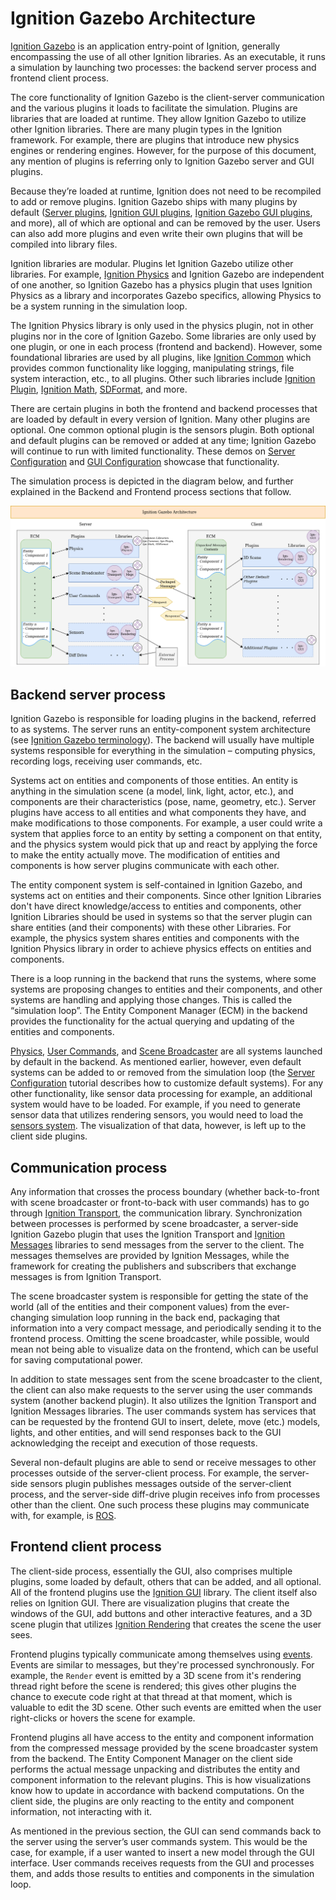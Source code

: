 # Ignition Gazebo Architecture

[Ignition Gazebo](https://ignitionrobotics.org/libs/gazebo) is an application entry-point of Ignition, generally encompassing the use of all other Ignition libraries.
As an executable, it runs a simulation by launching two processes: the backend server process and frontend client process.

The core functionality of Ignition Gazebo is the client-server communication and the various plugins it loads to facilitate the simulation.
Plugins are libraries that are loaded at runtime.
They allow Ignition Gazebo to utilize other Ignition libraries.
There are many plugin types in the Ignition framework.
For example, there are plugins that introduce new physics engines or rendering engines.
However, for the purpose of this document, any mention of plugins is referring only to Ignition Gazebo server and GUI plugins.

Because they’re loaded at runtime, Ignition does not need to be recompiled to add or remove plugins.
Ignition Gazebo ships with many plugins by default ([Server plugins](https://ignitionrobotics.org/api/gazebo/4.5/namespaceignition_1_1gazebo_1_1systems.html), [Ignition GUI plugins](https://ignitionrobotics.org/api/gui/4.2/namespaceignition_1_1gui_1_1plugins.html), [Ignition Gazebo GUI plugins]( https://ignitionrobotics.org/api/gazebo/4.5/namespaceignition_1_1gazebo.html), and more), all of which are optional and can be removed by the user.
Users can also add more plugins and even write their own plugins that will be compiled into library files.  

Ignition libraries are modular.
Plugins let Ignition Gazebo utilize other libraries.
For example, [Ignition Physics](https://ignitionrobotics.org/libs/physics) and Ignition Gazebo are independent of one another, so Ignition Gazebo has a physics plugin that uses Ignition Physics as a library and incorporates Gazebo specifics, allowing Physics to be a system running in the simulation loop.

The Ignition Physics library is only used in the physics plugin, not in other plugins nor in the core of Ignition Gazebo.
Some libraries are only used by one plugin, or one in each process (frontend and backend).
However, some foundational libraries are used by all plugins, like [Ignition Common](https://ignitionrobotics.org/libs/common) which provides common functionality like logging, manipulating strings, file system interaction, etc., to all plugins.
Other such libraries include [Ignition Plugin](https://ignitionrobotics.org/libs/plugin), [Ignition Math](https://ignitionrobotics.org/libs/math), [SDFormat](https://ignitionrobotics.org/libs/sdformat), and more.

There are certain plugins in both the frontend and backend processes that are loaded by default in every version of Ignition.
Many other plugins are optional.
One common optional plugin is the sensors plugin.
Both optional and default plugins can be removed or added at any time; Ignition Gazebo will continue to run with limited functionality.
These demos on [Server Configuration](https://ignitionrobotics.org/api/gazebo/4.3/server_config.html) and [GUI Configuration](https://ignitionrobotics.org/api/gazebo/4.3/gui_config.html) showcase that functionality.

The simulation process is depicted in the diagram below, and further explained in the Backend and Frontend process sections that follow.

![Ignition Gazebo architecture diagram](images/IgnitonGazeboArchicteture.png)

## Backend server process

Ignition Gazebo is responsible for loading plugins in the backend, referred to as systems.
The server runs an entity-component system architecture (see [Ignition Gazebo terminology](https://ignitionrobotics.org/api/gazebo/4.2/terminology.html)).
The backend will usually have multiple systems responsible for everything in the simulation – computing physics, recording logs, receiving user commands, etc.

Systems act on entities and components of those entities.
An entity is anything in the simulation scene (a model, link, light, actor, etc.), and components are their characteristics (pose, name, geometry, etc.).
Server plugins have access to all entities and what components they have, and make modifications to those components.
For example, a user could write a system that applies force to an entity by setting a component on that entity, and the physics system would pick that up and react by applying the force to make the entity actually move.
The modification of entities and components is how server plugins communicate with each other.

The entity component system is self-contained in Ignition Gazebo, and systems act on entities and their components.
Since other Ignition Libraries don't have direct knowledge/access to entities and components, other Ignition Libraries should be used in systems so that the server plugin can share entities (and their components) with these other Libraries.
For example, the physics system shares entities and components with the Ignition Physics library in order to achieve physics effects on entities and components.

There is a loop running in the backend that runs the systems, where some systems are proposing changes to entities and their components, and other systems are handling and applying those changes.
This is called the “simulation loop”.
The Entity Component Manager (ECM) in the backend provides the functionality for the actual querying and updating of the entities and components.

[Physics](https://ignitionrobotics.org/api/gazebo/4.5/classignition_1_1gazebo_1_1systems_1_1Physics.html), [User Commands](https://ignitionrobotics.org/api/gazebo/4.5/classignition_1_1gazebo_1_1systems_1_1UserCommands.html), and [Scene Broadcaster](https://ignitionrobotics.org/api/gazebo/4.5/classignition_1_1gazebo_1_1systems_1_1SceneBroadcaster.html) are all systems launched by default in the backend.
As mentioned earlier, however, even default systems can be added to or removed from the simulation loop (the [Server Configuration](https://ignitionrobotics.org/api/gazebo/4.3/server_config.html) tutorial describes how to customize default systems).
For any other functionality, like sensor data processing for example, an additional system would have to be loaded.
For example, if you need to generate sensor data that utilizes rendering sensors, you would need to load the [sensors system](https://ignitionrobotics.org/api/gazebo/4.5/classignition_1_1gazebo_1_1systems_1_1Sensors.html).
The visualization of that data, however, is left up to the client side plugins.

## Communication process

Any information that crosses the process boundary (whether back-to-front with scene broadcaster or front-to-back with user commands) has to go through [Ignition Transport](https://ignitionrobotics.org/libs/transport), the communication library.
Synchronization between processes is performed by scene broadcaster, a server-side Ignition Gazebo plugin that uses the Ignition Transport and [Ignition Messages](https://ignitionrobotics.org/libs/msgs) libraries to send messages from the server to the client.
The messages themselves are provided by Ignition Messages, while the framework for creating the publishers and subscribers that exchange messages is from Ignition Transport.

The scene broadcaster system is responsible for getting the state of the world (all of the entities and their component values) from the ever-changing simulation loop running in the back end, packaging that information into a very compact message, and periodically sending it to the frontend process.
Omitting the scene broadcaster, while possible, would mean not being able to visualize data on the frontend, which can be useful for saving computational power.

In addition to state messages sent from the scene broadcaster to the client, the client can also make requests to the server using the user commands system (another backend plugin).
It also utilizes the Ignition Transport and Ignition Messages libraries.
The user commands system has services that can be requested by the frontend GUI to insert, delete, move (etc.) models, lights, and other entities, and will send responses back to the GUI acknowledging the receipt and execution of those requests.

Several non-default plugins are able to send or receive messages to other processes outside of the server-client process.
For example, the server-side sensors plugin publishes messages outside of the server-client process, and the server-side diff-drive plugin receives info from processes other than the client.
One such process these plugins may communicate with, for example, is [ROS](https://www.ros.org/).

## Frontend client process

The client-side process, essentially the GUI, also comprises multiple plugins, some loaded by default, others that can be added, and all optional.
All of the frontend plugins use the [Ignition GUI](https://ignitionrobotics.org/libs/gui) library.
The client itself also relies on Ignition GUI.
There are visualization plugins that create the windows of the GUI, add buttons and other interactive features, and a 3D scene plugin that utilizes [Ignition Rendering](https://ignitionrobotics.org/libs/rendering) that creates the scene the user sees.

Frontend plugins typically communicate among themselves using [events](https://ignitionrobotics.org/api/gui/4.2/namespaceignition_1_1gui_1_1events.html).
Events are similar to messages, but they're processed synchronously.
For example, the `Render` event is emitted by a 3D scene from it's rendering thread right before the scene is rendered; this gives other plugins the chance to execute code right at that thread at that moment, which is valuable to edit the 3D scene.
Other such events are emitted when the user right-clicks or hovers the scene for example.

Frontend plugins all have access to the entity and component information from the compressed message provided by the scene broadcaster system from the backend.
The Entity Component Manager on the client side performs the actual message unpacking and distributes the entity and component information to the relevant plugins.
This is how visualizations know how to update in accordance with backend computations.
On the client side, the plugins are only reacting to the entity and component information, not interacting with it.

As mentioned in the previous section, the GUI can send commands back to the server using the server’s user commands system.
This would be the case, for example, if a user wanted to insert a new model through the GUI interface.
User commands receives requests from the GUI and processes them, and adds those results to entities and components in the simulation loop.
